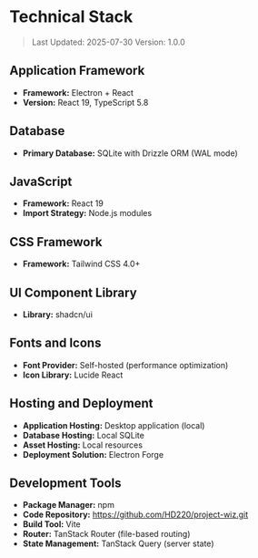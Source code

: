 # Technical Stack

> Last Updated: 2025-07-30
> Version: 1.0.0

## Application Framework

- **Framework:** Electron + React
- **Version:** React 19, TypeScript 5.8

## Database

- **Primary Database:** SQLite with Drizzle ORM (WAL mode)

## JavaScript

- **Framework:** React 19
- **Import Strategy:** Node.js modules

## CSS Framework

- **Framework:** Tailwind CSS 4.0+

## UI Component Library

- **Library:** shadcn/ui

## Fonts and Icons

- **Font Provider:** Self-hosted (performance optimization)
- **Icon Library:** Lucide React

## Hosting and Deployment

- **Application Hosting:** Desktop application (local)
- **Database Hosting:** Local SQLite
- **Asset Hosting:** Local resources
- **Deployment Solution:** Electron Forge

## Development Tools

- **Package Manager:** npm
- **Code Repository:** https://github.com/HD220/project-wiz.git
- **Build Tool:** Vite
- **Router:** TanStack Router (file-based routing)
- **State Management:** TanStack Query (server state)
